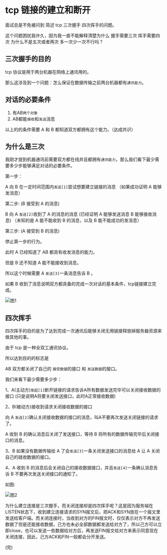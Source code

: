 # tcp 链接的建立和断开

面试总是不免被问到 简述 tcp 三次握手 四次挥手的问题。

这个问题困扰我许久，因为我一直不能解释清楚为什么 握手需要三次 挥手需要四次 为什么不是五次或者两次 多一次少一次不行吗？

## 三次握手的目的

tcp 协议是用于两台机器在网络上通讯用的。

那么这涉及到一个问题：怎么保证在数据传输之前两台机器都有`通讯能力`。

## 对话的必要条件

1. 有AB`两个对象`
2. AB都能`接收`和`发送`消息

以上的的条件需要 A 和 B 都知道双方都拥有这个能力。（达成共识）

## 为什么是三次

我刚才提到机器通讯前需要双方都在线并且都拥有`通讯能力`，那么我们看下最少需要多少步能够满足对话的必要条件。

第一步：

A 向 B 在一定时间范围内`发送[1]`尝试想要建立链接的消息 （如果成功证明 A 能够发消息）

第二步: (B 接受到 A 的消息)

B 向 A `发送[2]`收到了 A 的消息的消息 (已经证明 A 能够发送消息 B 能够接收消息) （未知的是 A 能不能收到 B 的消息，以及 B 能不能成功的发消息）

第三步: (A 接受到 B 的消息)

停止第一步的行为。

此时 A 已经知道了 AB 都具有收发消息的能力。

但是 B 还不知道 A 能不能接收到消息。

所以这个时候需要 A `发送[3]`一条消息告诉 B 。

如果 B 收到了消息说明双方都具备的完成一次对话的基本条件，tcp链接建立完成。

![图1](https://user-gold-cdn.xitu.io/2017/11/9/d8bf92c7906718271fdb8b0d2d5fe5b4?imageView2/0/w/1280/h/960/format/webp/ignore-error/1)


## 四次挥手 

四次挥手的目的是为了达到完成一次通讯后能够关闭无用链接释放掉服务器资源来做其他的事。

由于 tcp 是一种全双工通讯协议。

所以达到目的的标志是

AB 双方都关闭了自己的 `接受数据`的接口 和 `发送数据`的接口。

我们来看下最少需要多少步：


1、A(主动方)`发起[1]`断开链接的请求告诉A所有数据发送完毕可以关闭接收数据的接口 (只是说明A将要关闭发送接口，此时A正常接收数据)

2、B(被动方)接收到请求关闭接收数据的接口

向 A `发送[2]`确认关闭接收数据的接口的消息，叫A不要再次发送关闭链接的请求了。

A 收到 B 的确认消息后关闭了发送接口，等待 B 将所有的数据传输完毕后关闭接口的消息。

3、B 如果没有数据传输给 A 了会`发送[3]`一条关闭发送接口的消息给 A 让 A 关闭自己的就收数据的接口。

4、A 收到 B 的消息后会关闭自己的接收数据接口，并且`发送[4]`一条确认消息告诉 B 不要再次发送关闭接口的通知了。
 
 如图:
 
 ![图2](https://user-gold-cdn.xitu.io/2017/11/9/8c7874fafe233c9278509e40e906055c?imageView2/0/w/1280/h/960/format/webp/ignore-error/1)
 
 为什么建立连接是三次握手，而关闭连接却是四次挥手呢？这是因为服务端在LISTEN状态下，收到建立连接请求的SYN报文后，把ACK和SYN放在一个报文里发送给客户端。而关闭连接时，当收到对方的FIN报文时，仅仅表示对方不再发送数据了但是还能接收数据，己方也未必全部数据都发送给对方了，所以己方可以立即close，也可以发送一些数据给对方后，再发送FIN报文给对方来表示同意现在关闭连接，因此，己方ACK和FIN一般都会分开发送。
 
 (完)